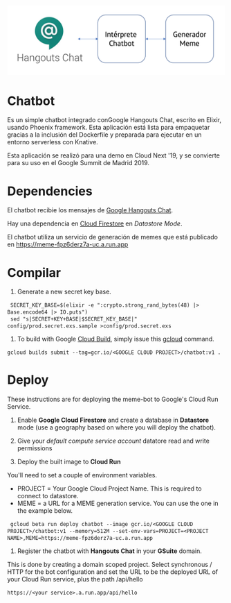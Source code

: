 ![Diagrama Meme](memediagram.png)
# Chatbot

Es un simple chatbot integrado conGoogle Hangouts Chat, escrito en Elixir, usando Phoenix framework. Esta aplicación está lista para empaquetar gracias a la inclusión del Dockerfile y preparada para ejecutar en un entorno serverless con Knative. 

Esta aplicación se realizó para una demo en Cloud Next '19, y se convierte para su uso en el Google Summit de Madrid 2019.

# Dependencies

El chatbot recibie los mensajes de 
[Google Hangouts Chat](https://developers.google.com/hangouts/chat/).

Hay una dependencia en [Cloud Firestore](https://cloud.google.com/firestore/)
en *Datastore Mode*.

El chatbot utiliza un servicio de generación de memes que está publicado en https://meme-fpz6derz7a-uc.a.run.app

# Compilar

1. Generate a new secret key base.

```shell
 SECRET_KEY_BASE=$(elixir -e ":crypto.strong_rand_bytes(48) |> Base.encode64 |> IO.puts")
 sed "s|SECRET+KEY+BASE|$SECRET_KEY_BASE|" config/prod.secret.exs.sample >config/prod.secret.exs
 ```

1. To build with Google [Cloud Build](https://cloud.google.com/cloud-build/),
simply issue this [gcloud](https://cloud.google.com/sdk/gcloud/) command.

```
gcloud builds submit --tag=gcr.io/<GOOGLE CLOUD PROJECT>/chatbot:v1 .
```

# Deploy

These instructions are for deploying the meme-bot to Google's Cloud Run Service.

1. Enable __Google Cloud Firestore__ and create a database in __Datastore__ mode
(use a geography based on where you will deploy the chatbot).

1. Give your _default compute service account_ datatore read and write permissions

1. Deploy the built image to __Cloud Run__

You'll need to set a couple of environment variables.

* PROJECT = Your Google Cloud Project Name. This is required to connect to datastore.
* MEME = a URL for a MEME generation service. You can use the one in the example below.

```shell
 gcloud beta run deploy chatbot --image gcr.io/<GOOGLE CLOUD PROJECT>/chatbot:v1 --memory=512M --set-env-vars=PROJECT=<PROJECT NAME>,MEME=https://meme-fpz6derz7a-uc.a.run.app
 ```

 1. Register the chatbot with __Hangouts Chat__ in your __GSuite__ domain.

 This is done by creating a domain scoped project. Select synchronous / HTTP for
 the bot configuration and set the URL to be the deployed URL of your Cloud Run
 service, plus the path /api/hello

 ```
 https://<your service>.a.run.app/api/hello
 ```
 
